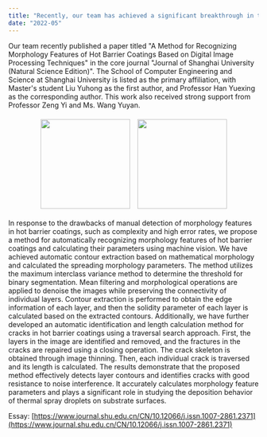 ```yaml
---
title: "Recently, our team has achieved a significant breakthrough in the field of hot barrier coating morphology feature recognition by developing a method based on digital image processing techniques"
date: "2022-05"
---
```


Our team recently published a paper titled "A Method for Recognizing Morphology Features of Hot Barrier Coatings Based on Digital Image Processing Techniques" in the core journal "Journal of Shanghai University (Natural Science Edition)". The School of Computer Engineering and Science at Shanghai University is listed as the primary affiliation, with Master's student Liu Yuhong as the first author, and Professor Han Yuexing as the corresponding author. This work also received strong support from Professor Zeng Yi and Ms. Wang Yuyan.

<div style="display: flex; justify-content: center; margin: 20px 0; gap: 15px;">
  <div style="text-align: center;">
    <img src="/images/indexPic/2022/liuyuhong1.jpg" style="width: 180px; height: 180px;">
  </div>
  <div style="text-align: center;">
    <img src="/images/indexPic/2022/liuyuhong2.jpg" style="width: 180px; height: 180px;">
  </div>
</div>
 
In response to the drawbacks of manual detection of morphology features in hot barrier coatings, such as complexity and high error rates, we propose a method for automatically recognizing morphology features of hot barrier coatings and calculating their parameters using machine vision. We have achieved automatic contour extraction based on mathematical morphology and calculated the spreading morphology parameters. The method utilizes the maximum interclass variance method to determine the threshold for binary segmentation. Mean filtering and morphological operations are applied to denoise the images while preserving the connectivity of individual layers. Contour extraction is performed to obtain the edge information of each layer, and then the solidity parameter of each layer is calculated based on the extracted contours. Additionally, we have further developed an automatic identification and length calculation method for cracks in hot barrier coatings using a traversal search approach. First, the layers in the image are identified and removed, and the fractures in the cracks are repaired using a closing operation. The crack skeleton is obtained through image thinning. Then, each individual crack is traversed and its length is calculated. The results demonstrate that the proposed method effectively detects layer contours and identifies cracks with good resistance to noise interference. It accurately calculates morphology feature parameters and plays a significant role in studying the deposition behavior of thermal spray droplets on substrate surfaces.

Essay: [https://www.journal.shu.edu.cn/CN/10.12066/j.issn.1007-2861.2371](https://www.journal.shu.edu.cn/CN/10.12066/j.issn.1007-2861.2371)